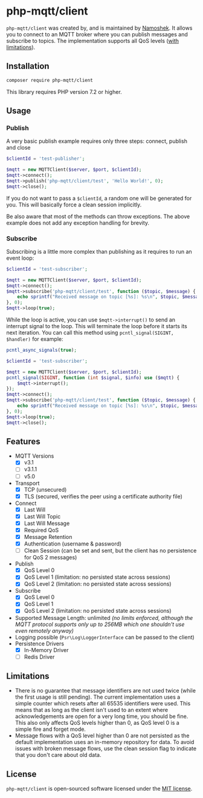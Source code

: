 # php-mqtt/client

`php-mqtt/client` was created by, and is maintained by [Namoshek](https://github.com/namoshek).
It allows you to connect to an MQTT broker where you can publish messages and subscribe to topics.
The implementation supports all QoS levels ([with limitations](#limitations)).

## Installation

```bash
composer require php-mqtt/client
```

This library requires PHP version 7.2 or higher.

## Usage

### Publish

A very basic publish example requires only three steps: connect, publish and close

```php
$clientId = 'test-publisher';

$mqtt = new MQTTClient($server, $port, $clientId);
$mqtt->connect();
$mqtt->publish('php-mqtt/client/test', 'Hello World!', 0);
$mqtt->close();
```

If you do not want to pass a `$clientId`, a random one will be generated for you. This will basically force a clean session implicitly.

Be also aware that most of the methods can throw exceptions. The above example does not add any exception handling for brevity.

### Subscribe

Subscribing is a little more complex than publishing as it requires to run an event loop:

```php
$clientId = 'test-subscriber';

$mqtt = new MQTTClient($server, $port, $clientId);
$mqtt->connect();
$mqtt->subscribe('php-mqtt/client/test', function ($topic, $message) {
    echo sprintf("Received message on topic [%s]: %s\n", $topic, $message);
}, 0);
$mqtt->loop(true);
```

While the loop is active, you can use `$mqtt->interrupt()` to send an interrupt signal to the loop.
This will terminate the loop before it starts its next iteration. You can call this method using `pcntl_signal(SIGINT, $handler)` for example:

```php
pcntl_async_signals(true);

$clientId = 'test-subscriber';

$mqtt = new MQTTClient($server, $port, $clientId);
pcntl_signal(SIGINT, function (int $signal, $info) use ($mqtt) {
    $mqtt->interrupt();
});
$mqtt->connect();
$mqtt->subscribe('php-mqtt/client/test', function ($topic, $message) {
    echo sprintf("Received message on topic [%s]: %s\n", $topic, $message);
}, 0);
$mqtt->loop(true);
$mqtt->close();
```

## Features

- MQTT Versions
  - [x] v3.1
  - [ ] v3.1.1
  - [ ] v5.0
- Transport
  - [x] TCP (unsecured)
  - [x] TLS (secured, verifies the peer using a certificate authority file)
- Connect
  - [x] Last Will
  - [x] Last Will Topic
  - [x] Last Will Message
  - [x] Required QoS
  - [x] Message Retention
  - [x] Authentication (username & password)
  - [ ] Clean Session (can be set and sent, but the client has no persistence for QoS 2 messages)
- Publish
  - [x] QoS Level 0
  - [x] QoS Level 1 (limitation: no persisted state across sessions)
  - [x] QoS Level 2 (limitation: no persisted state across sessions)
- Subscribe
  - [x] QoS Level 0
  - [x] QoS Level 1
  - [x] QoS Level 2 (limitation: no persisted state across sessions)
- Supported Message Length: unlimited _(no limits enforced, although the MQTT protocol supports only up to 256MB which one shouldn't use even remotely anyway)_
- Logging possible (`Psr\Log\LoggerInterface` can be passed to the client)
- Persistence Drivers
  - [x] In-Memory Driver
  - [ ] Redis Driver
  
## Limitations

- There is no guarantee that message identifiers are not used twice (while the first usage is still pending).
  The current implementation uses a simple counter which resets after all 65535 identifiers were used.
  This means that as long as the client isn't used to an extent where acknowledgements are open for a very long time, you should be fine.
  This also only affects QoS levels higher than 0, as QoS level 0 is a simple fire and forget mode.
- Message flows with a QoS level higher than 0 are not persisted as the default implementation uses an in-memory repository for data.
  To avoid issues with broken message flows, use the clean session flag to indicate that you don't care about old data.

## License

`php-mqtt/client` is open-sourced software licensed under the [MIT license](LICENSE.md).
